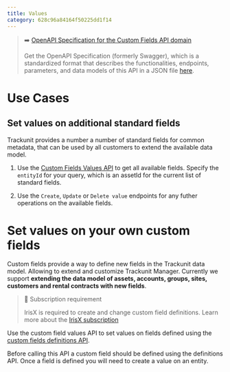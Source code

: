 ```yaml
---
title: Values
category: 628c96a84164f50225dd1f14
---
```


> ➡️ [OpenAPI Specification for the Custom Fields API domain](https://developers.trackunit.com/openapi/custom-fields-api.json)
>
> Get the OpenAPI Specification (formerly Swagger), which is a standardized format that describes the functionalities, endpoints, parameters, and data models of this API in a JSON file [here](https://developers.trackunit.com/openapi/custom-fields-api.json).

# Use Cases

## Set values on additional standard fields

Trackunit provides a number a number of standard fields for common metadata, that can be used by all customers to extend the available data model.

1. Use the [Custom Fields Values API](/reference/custom-fields-get-values) to get all available fields. Specify the `entityId` for your query, which is an assetId for the current list of standard fields.

2. Use the `Create`, `Update` or `Delete value` endpoints for any futher operations on the available fields.

# Set values on your own custom fields

Custom fields provide a way to define new fields in the Trackunit data model. Allowing to extend and customize Trackunit Manager. Currently we support **extending the data model of assets, accounts, groups, sites, customers and rental contracts with new fields**.

> 📘 Subscription requirement
>
> IrisX is required to create and change custom field definitions. Learn more about the [IrisX subscription](https://developers.trackunit.com/docs/irisx-overview)

Use the custom field values API to set values on fields defined using the [custom fields definitions API](/reference/custom-field-definitions).

Before calling this API a custom field should be defined using the definitions API. Once a field is defined you will need to create a value on an entity.
